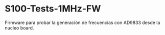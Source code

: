# S100-Tests-1MHz-FW
Firmware para probar la generación de frecuencias con AD9833 desde la nucleo board.
